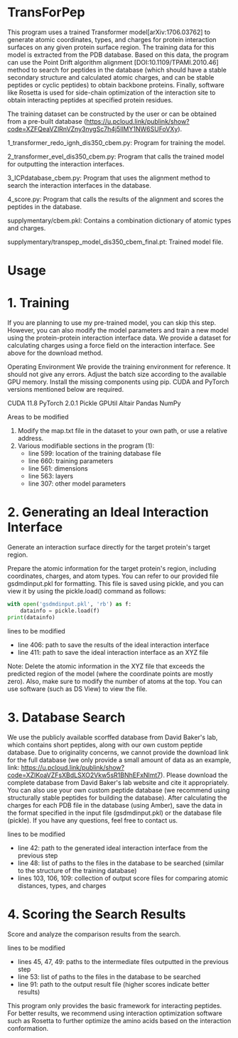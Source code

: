 # TransForPep

This program uses a trained Transformer model[arXiv:1706.03762] to generate atomic coordinates, types, and charges for protein interaction surfaces on any given protein surface region. The training data for this model is extracted from the PDB database. Based on this data, the program can use the Point Drift algorithm alignment [DOI:10.1109/TPAMI.2010.46] method to search for peptides in the database (which should have a stable secondary structure and calculated atomic charges, and can be stable peptides or cyclic peptides) to obtain backbone proteins. Finally, software like Rosetta is used for side-chain optimization of the interaction site to obtain interacting peptides at specified protein residues.

The training dataset can be constructed by the user or can be obtained from a pre-built database (https://u.pcloud.link/publink/show?code=XZFQeaVZlRnVZny3nygSc7h4j5llMY1NW6SUFoVXy).

1_transformer_redo_ignh_dis350_cbem.py: Program for training the model.

2_transformer_evel_dis350_cbem.py: Program that calls the trained model for outputting the interaction interfaces.

3_ICPdatabase_cbem.py: Program that uses the alignment method to search the interaction interfaces in the database.

4_score.py: Program that calls the results of the alignment and scores the peptides in the database.

supplymentary/cbem.pkl: Contains a combination dictionary of atomic types and charges.

supplymentary/transpep_model_dis350_cbem_final.pt: Trained model file.

# Usage

# 1. Training
If you are planning to use my pre-trained model, you can skip this step. However, you can also modify the model parameters and train a new model using the protein-protein interaction interface data. We provide a dataset for calculating charges using a force field on the interaction interface. See above for the download method.

Operating Environment
We provide the training environment for reference. It should not give any errors. Adjust the batch size according to the available GPU memory. Install the missing components using pip. CUDA and PyTorch versions mentioned below are required.

CUDA 11.8
PyTorch 2.0.1
Pickle
GPUtil
Altair
Pandas
NumPy

Areas to be modified
1) Modify the map.txt file in the dataset to your own path, or use a relative address.
2) Various modifiable sections in the program (1):
   - line 599: location of the training database file
   - line 660: training parameters
   - line 561: dimensions
   - line 563: layers
   - line 307: other model parameters

# 2. Generating an Ideal Interaction Interface
Generate an interaction surface directly for the target protein's target region.

Prepare the atomic information for the target protein's region, including coordinates, charges, and atom types. You can refer to our provided file gsdmdinput.pkl for formatting. This file is saved using pickle, and you can view it by using the pickle.load() command as follows:

```python
with open('gsdmdinput.pkl', 'rb') as f:
    datainfo = pickle.load(f)
print(datainfo)
```

lines to be modified
- line 406: path to save the results of the ideal interaction interface
- line 411: path to save the ideal interaction interface as an XYZ file

Note: Delete the atomic information in the XYZ file that exceeds the predicted region of the model (where the coordinate points are mostly zero). Also, make sure to modify the number of atoms at the top. You can use software (such as DS View) to view the file.

# 3. Database Search
We use the publicly available scorffed database from David Baker's lab, which contains short peptides, along with our own custom peptide database. Due to originality concerns, we cannot provide the download link for the full database (we only provide a small amount of data as an example, link: https://u.pcloud.link/publink/show?code=XZIKoaVZFsXBdLSXO2Vkw5sR1BNhEFxNlmt7). Please download the complete database from David Baker's lab website and cite it appropriately. You can also use your own custom peptide database (we recommend using structurally stable peptides for building the database). After calculating the charges for each PDB file in the database (using Amber), save the data in the format specified in the input file (gsdmdinput.pkl) or the database file (pickle). If you have any questions, feel free to contact us.

lines to be modified
- line 42: path to the generated ideal interaction interface from the previous step
- line 48: list of paths to the files in the database to be searched (similar to the structure of the training database)
- lines 103, 106, 109: collection of output score files for comparing atomic distances, types, and charges

# 4. Scoring the Search Results
Score and analyze the comparison results from the search.

lines to be modified
- lines 45, 47, 49: paths to the intermediate files outputted in the previous step
- line 53: list of paths to the files in the database to be searched
- line 91: path to the output result file (higher scores indicate better results)

This program only provides the basic framework for interacting peptides. For better results, we recommend using interaction optimization software such as Rosetta to further optimize the amino acids based on the interaction conformation.


